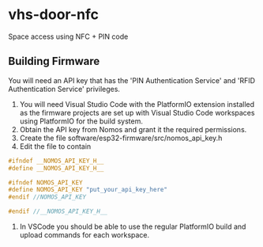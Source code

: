 # vhs-door-nfc
Space access using NFC + PIN code

## Building Firmware
You will need an API key that has the 'PIN Authentication Service' and 'RFID Authentication Service' privileges.

1. You will need Visual Studio Code with the PlatformIO extension installed as the firmware projects are set up with Visual Studio Code workspaces using PlatformIO for the build system.
1. Obtain the API key from Nomos and grant it the required permissions.
1. Create the file software/esp32-firmware/src/nomos_api_key.h
1. Edit the file to contain
```C
#ifndef __NOMOS_API_KEY_H__
#define __NOMOS_API_KEY_H__

#ifndef NOMOS_API_KEY
#define NOMOS_API_KEY "put_your_api_key_here"
#endif //NOMOS_API_KEY

#endif //__NOMOS_API_KEY_H__
```
1. In VSCode you should be able to use the regular PlatformIO build and upload commands for each workspace.
